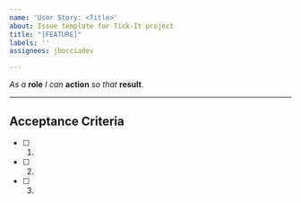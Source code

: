 ```yaml
---
name: 'User Story: <Title>'
about: Issue template for Tick-It project
title: "[FEATURE]"
labels: ''
assignees: jbocciadev

---
```


_As a_ **role** _I can_ **action** _so that_ **result**.

---------------------------------------------------------
## Acceptance Criteria
- [ ] 1. 
- [ ] 2.
- [ ] 3.

